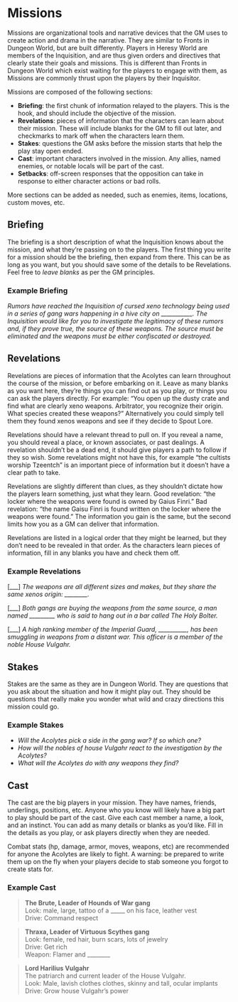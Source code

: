 # Missions
Missions are organizational tools and narrative devices that the GM uses to create action and drama in the narrative. They are similar to Fronts in Dungeon World, but are built differently. Players in Heresy World are members of the Inquisition, and are thus given orders and directives that clearly state their goals and missions. This is different than Fronts in Dungeon World which exist waiting for the players to engage with them, as Missions are commonly thrust upon the players by their Inquisitor.

Missions are composed of the following sections:

  - **Briefing**: the first chunk of information relayed to the players. This is the hook, and should include the objective of the mission.
  - **Revelations**: pieces of information that the characters can learn about their mission. These will include blanks for the GM to fill out later, and checkmarks to mark off when the characters learn them.
  - **Stakes**: questions the GM asks before the mission starts that help the play stay open ended.
  - **Cast**: important characters involved in the mission. Any allies, named enemies, or notable locals will be part of the cast.
  - **Setbacks**: off-screen responses that the opposition can take in response to either character actions or bad rolls.
  
More sections can be added as needed, such as enemies, items, locations, custom moves, etc.

## Briefing
The briefing is a short description of what the Inquisition knows about the mission, and what they’re passing on to the players. The first thing you write for a mission should be the briefing, then expand from there. This can be as long as you want, but you should save some of the details to be Revelations. Feel free to *leave blanks* as per the GM principles.

### Example Briefing
*Rumors have reached the Inquisition of cursed xeno technology being used in a series of gang wars happening in a hive city on ___________.   The Inquisition would like for you to investigate the legitimacy of these rumors and, if they prove true, the source of these weapons. The source must be eliminated and the weapons must be either confiscated or destroyed.*

## Revelations
Revelations are pieces of information that the Acolytes can learn throughout the course of the mission, or before embarking on it. Leave as many blanks as you want here, they’re things you can find out as you play, or things you can ask the players directly. For example: “You open up the dusty crate and find what are clearly xeno weapons. Arbitrator, you recognize their origin. What species created these weapons?” Alternatively you could simply tell them they found xenos weapons and see if they decide to Spout Lore.

Revelations should have a relevant thread to pull on. If you reveal a name, you should reveal a place, or known associates, or past dealings. A revelation shouldn’t be a dead end, it should give players a path to follow if they so wish. Some revelations might not have this, for example “the cultists worship Tzeentch” is an important piece of information but it doesn’t have a clear path to take.

Revelations are slightly different than clues, as they shouldn’t dictate how the players learn something, just what they learn. Good revelation: “the locker where the weapons were found is owned by Gaius Finri.” Bad revelation: “the name Gaisu Finri is found written on the locker where the weapons were found.” The information you gain is the same, but the second limits how you as a GM can deliver that information.

Revelations are listed in a logical order that they might be learned, but they don’t need to be revealed in that order. As the characters learn pieces of information, fill in any blanks you have and check them off.

### Example Revelations
[\___] *The weapons are all different sizes and makes, but they share the same xenos origin: ________.*  

[\___] *Both gangs are buying the weapons from the same source, a man named _________ who is said to hang out in a bar called The Holy Bolter.*  

[\___] *A high ranking member of the Imperial Guard, __________, has been smuggling in weapons from a distant war. This officer is a member of the noble House Vulgahr.*

## Stakes

Stakes are the same as they are in Dungeon World. They are questions that you ask about the situation and how it might play out. They should be questions that really make you wonder what wild and crazy directions this mission could go.

### Example Stakes

  - *Will the Acolytes pick a side in the gang war? If so which one?*
  - *How will the nobles of house Vulgahr react to the investigation by the Acolytes?*
  - *What will the Acolytes do with any weapons they find?*


## Cast

The cast are the big players in your mission. They have names, friends, underlings, positions, etc. Anyone who you know will likely have a big part to play should be part of the cast. Give each cast member a name, a look, and an instinct. You can add as many details or blanks as you’d like. Fill in the details as you play, or ask players directly when they are needed.

Combat stats (hp, damage, armor, moves, weapons, etc) are recommended for anyone the Acolytes are likely to fight. A warning: be prepared to write them up on the fly when your players decide to stab someone you forgot to create stats for.

### Example Cast
>**The Brute, Leader of Hounds of War gang**  
Look: male, large, tattoo of a _____ on his face, leather vest  
Drive: Command respect  

<!-- -->

>**Thraxa, Leader of Virtuous Scythes gang**  
Look: female, red hair, burn scars, lots of jewelry  
Drive: Get rich  
Weapon: Flamer and ________  

<!-- -->

>**Lord Harilius Vulgahr**  
The patriarch and current leader of the House Vulgahr.  
Look: Male, lavish clothes clothes, skinny and tall, ocular implants  
Drive: Grow house Vulgahr’s power  
